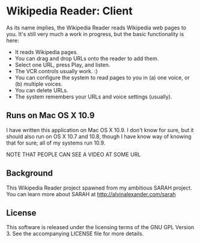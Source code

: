 Wikipedia Reader: Client
========================

As its name implies, the Wikipedia Reader reads Wikipedia web
pages to you. It's still very much a work in progress, but the
basic functionality is here:

* It reads Wikipedia pages.
* You can drag and drop URLs onto the reader to add them.
* Select one URL, press Play, and listen.
* The VCR controls usually work. :)
* You can configure the system to read pages to you in (a) one voice,
  or (b) multiple voices.
* You can delete URLs.
* The system remembers your URLs and voice settings (usually).

Runs on Mac OS X 10.9
---------------------

I have written this application on Mac OS X 10.9. I don't know
for sure, but it should also run on OS X 10.7 and 10.8, though
I have know way of knowing that for sure; all of my systems run
10.9.

NOTE THAT PEOPLE CAN SEE A VIDEO AT SOME URL

Background
----------

This Wikipedia Reader project spawned from my ambitious SARAH
project. You can learn more about SARAH at http://alvinalexander.com/sarah

License
-------

This software is released under the licensing terms of the 
GNU GPL Version 3. See the accompanying LICENSE file for more
details.



